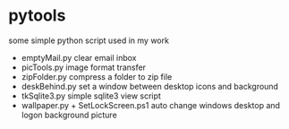 # pytools
some simple python script used in my work

- emptyMail.py clear email inbox
- picTools.py image format transfer
- zipFolder.py compress a folder to zip file
- deskBehind.py set a window between desktop icons and background
- tkSqlite3.py simple sqlite3 view script
- wallpaper.py + SetLockScreen.ps1 auto change windows desktop and logon background picture
